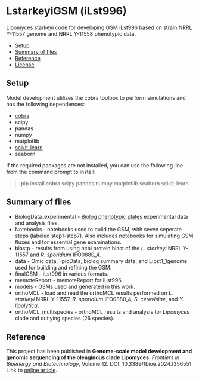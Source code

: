 # LstarkeyiGSM (iLst996)
Lipomyces starkeyi code for developing GSM iLst996 based on strain NRRL Y-11557 genome and NRRL Y-11558 phenotypic data. 

- [Setup](#setup)
- [Summary of files](#summary-of-files)
- [Reference](#reference)
- [License](#license)


## Setup

Model development utilizes the cobra toolbox to perform simulations and has the following dependences:

* [cobra](https://opencobra.github.io/cobrapy/)
* scipy
* pandas
* numpy
* matplotlib
* [scikit-learn](https://scikit-learn.org/stable/index.html)
* seaborn

If the required packages are not installed, you can use the following line from the command prompt to install:
> pip install cobra scipy pandas numpy matplotlib seaborn scikit-learn

## Summary of files

* BiologData_experimental - [Biolog phenotypic plates](https://www.biolog.com/) experimental data and analysis files. 
* Notebooks - notebooks used to build the GSM, with seven seperate steps (labeled step1-step7). Also includes notebooks for simulating GSM fluxes and for essential gene examinations. 
* blastp - results from using ncbi protein blast of the _L. starkeyi_ NRRL Y-11557 and _R. sporidium_ IFO0880_4. 
* data - Omic data, lipidData, biolog summary data, and Lipst1_1genome used for building and refining the GSM.
* finalGSM - iLst996 in various formats.
* memoteReport - memoteReport for iLst996.
* models - GSMs used and generated in this work. 
* orthoMCL - load and read the orthoMCL results performed on _L. starkeyi_ NRRL Y-11557, _R. sporidium_ IFO0880_4, _S. cerevisiae_, and _Y. lipolytica_.
* orthoMCL_multispecies - orthoMCL results and analysis for _Lipomyces_ clade and outlying species (26 species). 

## Reference

This project has been published in **Genome-scale model development and genomic sequencing of the oleaginous clade Lipomyces**. _Frontiers in Bioenergy and Biotechnology_, Volume 12. DOI: 10.3389/fbioe.2024.1356551. Link to [online article](https://www.frontiersin.org/articles/10.3389/fbioe.2024.1356551/full).


